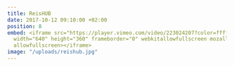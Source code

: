 ```yaml
---
title: ReisHUB
date: 2017-10-12 09:10:00 +02:00
position: 8
embed: <iframe src="https://player.vimeo.com/video/223024207?color=ffffff&title=0&byline=0&portrait=0"
  width="640" height="360" frameborder="0" webkitallowfullscreen mozallowfullscreen
  allowfullscreen></iframe>
image: "/uploads/reishub.jpg"
---
```


